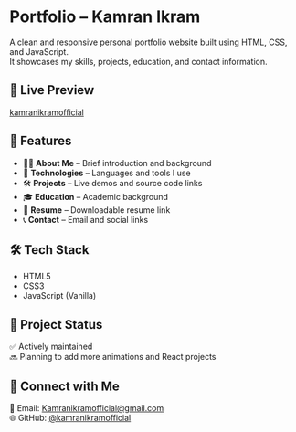 # Portfolio – Kamran Ikram

A clean and responsive personal portfolio website built using HTML, CSS, and JavaScript.  
It showcases my skills, projects, education, and contact information.

## 🔗 Live Preview

[kamranikramofficial](https://kamranikramofficial.vercel.app/)

## 📂 Features

- 🧑‍💻 **About Me** – Brief introduction and background
- 💼 **Technologies** – Languages and tools I use
- 🛠️ **Projects** – Live demos and source code links
- 🎓 **Education** – Academic background
- 📜 **Resume** – Downloadable resume link
- 📞 **Contact** – Email and social links


## 🛠 Tech Stack

- HTML5  
- CSS3  
- JavaScript (Vanilla)

## 📌 Project Status

✅ Actively maintained  
🔜 Planning to add more animations and React projects

## 🤝 Connect with Me

📧 Email: Kamranikramofficial@gmail.com   
🌐 GitHub: [@kamranikramofficial](https://github.com/kamranikramofficial)


